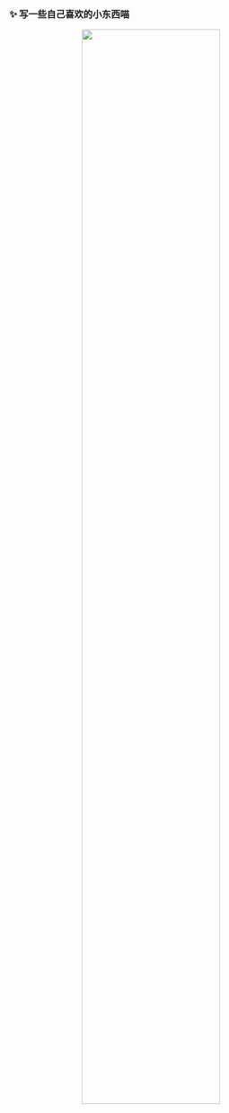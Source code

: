 ### ✨ 写一些自己喜欢的小东西喵
<p align="center">
  <img width="70%" src="https://github-readme-stats.vercel.app/api?username=Halinen&show_icons=true&locale=en&count_private=true&hide_border=true"/>
</p>
<div align="center">

[HOME]: https://github.com/Halinen
  
</div>

